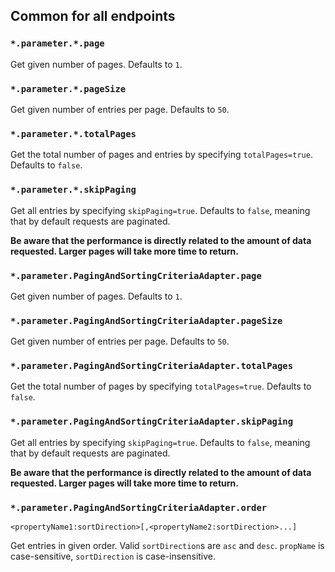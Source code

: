## Common for all endpoints

### `*.parameter.*.page`

Get given number of pages. Defaults to `1`.

### `*.parameter.*.pageSize`

Get given number of entries per page. Defaults to `50`.

### `*.parameter.*.totalPages`

Get the total number of pages and entries by specifying `totalPages=true`. Defaults to `false`.

### `*.parameter.*.skipPaging`

Get all entries by specifying `skipPaging=true`. Defaults to `false`, meaning that by default
requests are paginated.

**Be aware that the performance is directly related to the amount of data requested. Larger pages
will take more time to return.**

### `*.parameter.PagingAndSortingCriteriaAdapter.page`

Get given number of pages. Defaults to `1`.

### `*.parameter.PagingAndSortingCriteriaAdapter.pageSize`

Get given number of entries per page. Defaults to `50`.

### `*.parameter.PagingAndSortingCriteriaAdapter.totalPages`

Get the total number of pages by specifying `totalPages=true`. Defaults to `false`.

### `*.parameter.PagingAndSortingCriteriaAdapter.skipPaging`

Get all entries by specifying `skipPaging=true`. Defaults to `false`, meaning that by default
requests are paginated.

**Be aware that the performance is directly related to the amount of data requested. Larger pages
will take more time to
return.**

### `*.parameter.PagingAndSortingCriteriaAdapter.order`

`<propertyName1:sortDirection>[,<propertyName2:sortDirection>...]`

Get entries in given order. Valid `sortDirection`s are `asc` and `desc`. `propName` is
case-sensitive, `sortDirection`
is case-insensitive.
